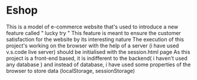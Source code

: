 # Eshop
This is a model of e-commerce website that's used to introduce a new feature called " lucky try "
This feature is meant to ensure the customer satisfaction for the website by its interesting nature
The execution of this project's working on the browser with the help of a server (i have used v.s.code live server) should be initialised with the session.html page
As this project is a front-end based, it is indifferent to the backend( i haven't used any database ) and instead of database, i have used some properties of the browser to store data (localStorage, sessionStorage) 
